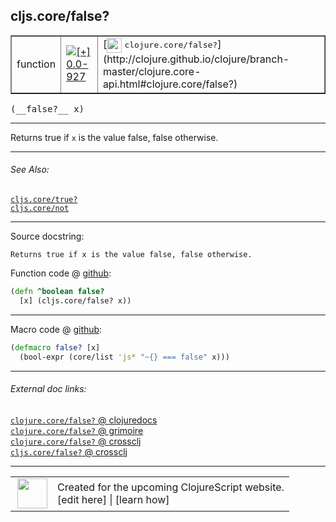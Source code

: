 ## cljs.core/false?



 <table border="1">
<tr>
<td>function</td>
<td><a href="https://github.com/cljsinfo/cljs-api-docs/tree/0.0-927"><img valign="middle" alt="[+] 0.0-927" title="Added in 0.0-927" src="https://img.shields.io/badge/+-0.0--927-lightgrey.svg"></a> </td>
<td>
[<img height="24px" valign="middle" src="http://i.imgur.com/1GjPKvB.png"> <samp>clojure.core/false?</samp>](http://clojure.github.io/clojure/branch-master/clojure.core-api.html#clojure.core/false?)
</td>
</tr>
</table>


 <samp>
(__false?__ x)<br>
</samp>

---

Returns true if `x` is the value false, false otherwise.

---


###### See Also:

[`cljs.core/true?`](cljs.core_trueQMARK.md)<br>
[`cljs.core/not`](cljs.core_not.md)<br>

---


Source docstring:

```
Returns true if x is the value false, false otherwise.
```


Function code @ [github](https://github.com/clojure/clojurescript/blob/r2322/src/cljs/cljs/core.cljs#L1420-L1422):

```clj
(defn ^boolean false?
  [x] (cljs.core/false? x))
```

<!--
Repo - tag - source tree - lines:

 <pre>
clojurescript @ r2322
└── src
    └── cljs
        └── cljs
            └── <ins>[core.cljs:1420-1422](https://github.com/clojure/clojurescript/blob/r2322/src/cljs/cljs/core.cljs#L1420-L1422)</ins>
</pre>

-->

---

Macro code @ [github](https://github.com/clojure/clojurescript/blob/r2322/src/clj/cljs/core.clj#L313-L314):

```clj
(defmacro false? [x]
  (bool-expr (core/list 'js* "~{} === false" x)))
```

<!--
Repo - tag - source tree - lines:

 <pre>
clojurescript @ r2322
└── src
    └── clj
        └── cljs
            └── <ins>[core.clj:313-314](https://github.com/clojure/clojurescript/blob/r2322/src/clj/cljs/core.clj#L313-L314)</ins>
</pre>
-->

---


###### External doc links:

[`clojure.core/false?` @ clojuredocs](http://clojuredocs.org/clojure.core/false_q)<br>
[`clojure.core/false?` @ grimoire](http://conj.io/store/v1/org.clojure/clojure/1.7.0-beta3/clj/clojure.core/false%3F/)<br>
[`clojure.core/false?` @ crossclj](http://crossclj.info/fun/clojure.core/false%3F.html)<br>
[`cljs.core/false?` @ crossclj](http://crossclj.info/fun/cljs.core.cljs/false%3F.html)<br>

---

 <table>
<tr><td>
<img valign="middle" align="right" width="48px" src="http://i.imgur.com/Hi20huC.png">
</td><td>
Created for the upcoming ClojureScript website.<br>
[edit here] | [learn how]
</td></tr></table>

[edit here]:https://github.com/cljsinfo/cljs-api-docs/blob/master/cljsdoc/cljs.core_falseQMARK.cljsdoc
[learn how]:https://github.com/cljsinfo/cljs-api-docs/wiki/cljsdoc-files

<!--

This information was too distracting to show to readers, but I'll leave it
commented here since it is helpful to:

- pretty-print the data used to generate this document
- and show how to retrieve that data



The API data for this symbol:

```clj
{:description "Returns true if `x` is the value false, false otherwise.",
 :return-type boolean,
 :ns "cljs.core",
 :name "false?",
 :signature ["[x]"],
 :history [["+" "0.0-927"]],
 :type "function",
 :related ["cljs.core/true?" "cljs.core/not"],
 :full-name-encode "cljs.core_falseQMARK",
 :source {:code "(defn ^boolean false?\n  [x] (cljs.core/false? x))",
          :title "Function code",
          :repo "clojurescript",
          :tag "r2322",
          :filename "src/cljs/cljs/core.cljs",
          :lines [1420 1422]},
 :extra-sources [{:code "(defmacro false? [x]\n  (bool-expr (core/list 'js* \"~{} === false\" x)))",
                  :title "Macro code",
                  :repo "clojurescript",
                  :tag "r2322",
                  :filename "src/clj/cljs/core.clj",
                  :lines [313 314]}],
 :full-name "cljs.core/false?",
 :clj-symbol "clojure.core/false?",
 :docstring "Returns true if x is the value false, false otherwise."}

```

Retrieve the API data for this symbol:

```clj
;; from Clojure REPL
(require '[clojure.edn :as edn])
(-> (slurp "https://raw.githubusercontent.com/cljsinfo/cljs-api-docs/catalog/cljs-api.edn")
    (edn/read-string)
    (get-in [:symbols "cljs.core/false?"]))
```

-->

